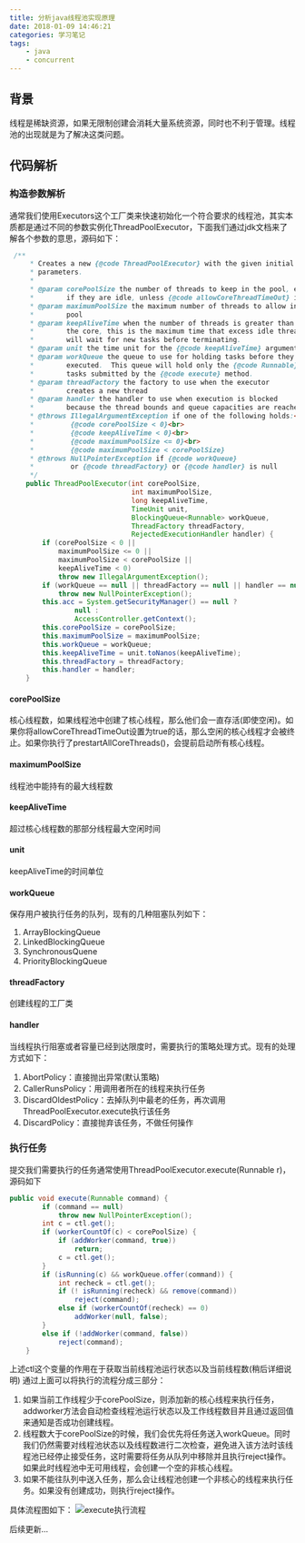```yaml
---
title: 分析java线程池实现原理
date: 2018-01-09 14:46:21
categories: 学习笔记
tags:
    - java
    - concurrent
---
```

## 背景
线程是稀缺资源，如果无限制创建会消耗大量系统资源，同时也不利于管理。线程池的出现就是为了解决这类问题。

<!-- more -->

## 代码解析

### 构造参数解析

通常我们使用Executors这个工厂类来快速初始化一个符合要求的线程池，其实本质都是通过不同的参数实例化ThreadPoolExecutor，下面我们通过jdk文档来了解各个参数的意思，源码如下：

```JAVA
 /**
     * Creates a new {@code ThreadPoolExecutor} with the given initial
     * parameters.
     *
     * @param corePoolSize the number of threads to keep in the pool, even
     *        if they are idle, unless {@code allowCoreThreadTimeOut} is set
     * @param maximumPoolSize the maximum number of threads to allow in the
     *        pool
     * @param keepAliveTime when the number of threads is greater than
     *        the core, this is the maximum time that excess idle threads
     *        will wait for new tasks before terminating.
     * @param unit the time unit for the {@code keepAliveTime} argument
     * @param workQueue the queue to use for holding tasks before they are
     *        executed.  This queue will hold only the {@code Runnable}
     *        tasks submitted by the {@code execute} method.
     * @param threadFactory the factory to use when the executor
     *        creates a new thread
     * @param handler the handler to use when execution is blocked
     *        because the thread bounds and queue capacities are reached
     * @throws IllegalArgumentException if one of the following holds:<br>
     *         {@code corePoolSize < 0}<br>
     *         {@code keepAliveTime < 0}<br>
     *         {@code maximumPoolSize <= 0}<br>
     *         {@code maximumPoolSize < corePoolSize}
     * @throws NullPointerException if {@code workQueue}
     *         or {@code threadFactory} or {@code handler} is null
     */
    public ThreadPoolExecutor(int corePoolSize,
                              int maximumPoolSize,
                              long keepAliveTime,
                              TimeUnit unit,
                              BlockingQueue<Runnable> workQueue,
                              ThreadFactory threadFactory,
                              RejectedExecutionHandler handler) {
        if (corePoolSize < 0 ||
            maximumPoolSize <= 0 ||
            maximumPoolSize < corePoolSize ||
            keepAliveTime < 0)
            throw new IllegalArgumentException();
        if (workQueue == null || threadFactory == null || handler == null)
            throw new NullPointerException();
        this.acc = System.getSecurityManager() == null ?
                null :
                AccessController.getContext();
        this.corePoolSize = corePoolSize;
        this.maximumPoolSize = maximumPoolSize;
        this.workQueue = workQueue;
        this.keepAliveTime = unit.toNanos(keepAliveTime);
        this.threadFactory = threadFactory;
        this.handler = handler;
    }
```

#### corePoolSize
核心线程数，如果线程池中创建了核心线程，那么他们会一直存活(即使空闲)。如果你将allowCoreThreadTimeOut设置为true的话，那么空闲的核心线程才会被终止。如果你执行了prestartAllCoreThreads()，会提前启动所有核心线程。

#### maximumPoolSize
线程池中能持有的最大线程数

#### keepAliveTime
超过核心线程数的那部分线程最大空闲时间

#### unit
keepAliveTime的时间单位

#### workQueue
保存用户被执行任务的队列，现有的几种阻塞队列如下：
1. ArrayBlockingQueue
2. LinkedBlockingQueue
3. SynchronousQuene
4. PriorityBlockingQueue

#### threadFactory
创建线程的工厂类

#### handler
当线程执行阻塞或者容量已经到达限度时，需要执行的策略处理方式。现有的处理方式如下：
1. AbortPolicy：直接抛出异常(默认策略)
2. CallerRunsPolicy：用调用者所在的线程来执行任务
3. DiscardOldestPolicy：去掉队列中最老的任务，再次调用ThreadPoolExecutor.execute执行该任务
4. DiscardPolicy：直接抛弃该任务，不做任何操作

### 执行任务
提交我们需要执行的任务通常使用ThreadPoolExecutor.execute(Runnable r)，源码如下
```JAVA
public void execute(Runnable command) {
        if (command == null)
            throw new NullPointerException();
        int c = ctl.get();
        if (workerCountOf(c) < corePoolSize) {
            if (addWorker(command, true))
                return;
            c = ctl.get();
        }
        if (isRunning(c) && workQueue.offer(command)) {
            int recheck = ctl.get();
            if (! isRunning(recheck) && remove(command))
                reject(command);
            else if (workerCountOf(recheck) == 0)
                addWorker(null, false);
        }
        else if (!addWorker(command, false))
            reject(command);
    }
```
上述ctl这个变量的作用在于获取当前线程池运行状态以及当前线程数(稍后详细说明)
通过上面可以将执行的流程分成三部分：
1. 如果当前工作线程少于corePoolSize，则添加新的核心线程来执行任务，addworker方法会自动检查线程池运行状态以及工作线程数目并且通过返回值来通知是否成功创建线程。
2. 线程数大于corePoolSize的时候，我们会优先将任务送入workQueue。同时我们仍然需要对线程池状态以及线程数进行二次检查，避免进入该方法时该线程池已经停止接受任务，这时需要将任务从队列中移除并且执行reject操作。如果此时线程池中无可用线程，会创建一个空的非核心线程。
3. 如果不能往队列中送入任务，那么会让线程池创建一个非核心的线程来执行任务。如果没有创建成功，则执行reject操作。

具体流程图如下：
![execute执行流程](/assets/blogImg/threadpoolexecutor.png)

后续更新...